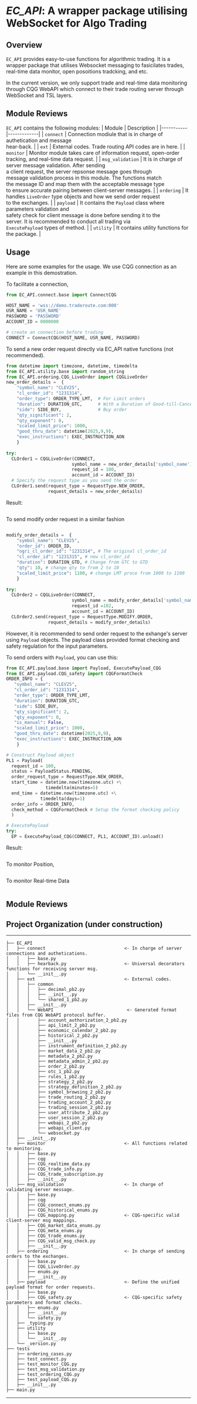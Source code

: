 # *EC_API*: A wrapper package utilising WebSocket for Algo Trading 


## Overview
`EC_API` provides easy-to-use functions for algorithmic trading. 
It is a wrapper package that utilises Websocket messaging to fasicilates 
trades, real-time data monitor, open posoitions tradcking, and etc.

In the current version, we only support trade and real-time data monitoring 
through CQG WebAPI which connect to their trade routing server through 
WebSocket and TSL layers. 

## Module Reviews
`EC_API` contains the following modules:
| Module | Description |
|-----------|-------------|
| `connect` | Connection modiule that is in charge of authetication and message<br> hear-back. |
| `ext` | External codes. Trade routing API codes are in here.  |
| `monitor` | Monitor module takes care of information request, open-order<br>tracking, and real-time data request. |
| `msg_validation` | It is in charge of server message validation. After sending<br>a client request, the server repsonse message goes through<br>message validation process in this module. The functions match<br>the message ID and map them with the acceptable message type<br>to ensure accurate pairing between client-server messages. |
| `ordering` | It handles `LiveOrder` type objects and how we send order request<br>to the exchanges. |
| `payload` | It contains the `Payload` class where parameters validation and<br>safety check for client message is done before sending it to the<br>server. It is recommended to conduct all trading via<br>`ExecutePayload` types of method. |
| `utility` | It contains utility functions for the package.  |


## Usage
Here are some examples for the usage. 
We use CQG connection as an example in this demostration.

To facilitate a connection, 
```python
from EC_API.connect.base import ConnectCQG

HOST_NAME = 'wss://demo.traderoute.com:000'
USR_NAME = 'USR_NAME'
PASSWORD = 'PASSWORD'
ACCOUNT_ID = 0000000

# create an connection before trading
CONNECT = ConnectCQG(HOST_NAME, USR_NAME, PASSWORD)
```

To send a new order request directly via EC_API native functions (not recommended).

```python
from datetime import timezone, datetime, timedelta
from EC_API.utility.base import random_string
from EC_API.ordering.CQG_LiveOrder import CQGLiveOrder
new_order_details =  { 
    "symbol_name": "CLEV25",
    "cl_order_id": "1231314",
    "order_type": ORDER_TYPE_LMT,  # For Limit orders
    "duration": DURATION_GTC,      # With a Duration of Good-till-Cancel
    "side": SIDE_BUY,              # Buy order
    "qty_significant": 2,
    "qty_exponent": 0, 
    "scaled_limit_price": 1000,
    "good_thru_date": datetime(2025,9,9),
    "exec_instructions": EXEC_INSTRUCTION_AON
    }
                      
try:
  CLOrder1 = CQGLiveOrder(CONNECT, 
                         symbol_name = new_order_details['symbol_name'], 
                         request_id = 100, 
                         account_id = ACCOUNT_ID)
  # Specify the request type as you send the order
  CLOrder1.send(request_type = RequestType.NEW_ORDER, 
                request_details = new_order_details)  
```
Result:
```plaintext

```

To send modify order request in a similar fashion
```python

modify_order_details =  { 
    "symbol_name": "CLEV25",
    "order_id": ORDER_ID, 
    "ogri_cl_order_id": "1231314", # The original cl_order_id
    "cl_order_id": "1231315", # new cl_order_id
    "duration": DURATION_GTD, # Change from GTC to GTD
    "qty": 10, # change qty to from 2 to 10
    "scaled_limit_price": 1100, # change LMT proce from 1000 to 1100
    }
                      
try:
  CLOrder2 = CQGLiveOrder(CONNECT, 
                         symbol_name = modify_order_details['symbol_name'], 
                         request_id =102, 
                         account_id = ACCOUNT_ID)
  CLOrder2.send(request_type = RequestType.MODIFY.ORDER, 
                request_details = modify_order_details)

```

However, it is recommended to send order request to the exhange's 
server using `Payload` objects. The payload class provided format
checking and safety regulation for the input parameters. 

To send orders with `Payload`, you can use this:

```python 
from EC_API.payload.base import Payload, ExecutePayload_CQG
from EC_API.payload.CQG_safety import CQGFormatCheck
ORDER_INFO = {
   "symbol_name": "CLEV25",
   "cl_order_id": "1231314",
   "order_type": ORDER_TYPE_LMT, 
   "duration": DURATION_GTC, 
   "side": SIDE_BUY,
   "qty_significant": 2,
   "qty_exponent": 0, 
   "is_manual": False,
   "scaled_limit_price": 1000,
   "good_thru_date": datetime(2025,9,9),
   "exec_instructions": EXEC_INSTRUCTION_AON
    }

# Construct Payload object
PL1 = Payload(
  request_id = 100,
  status = PayloadStatus.PENDING,
  order_request_type = RequestType.NEW_ORDER,
  start_time = datetime.now(timezone.utc) +\
               timedelta(minutes=5)
  end_time = datetime.now(timezone.utc) +\
             timedelta(days=1)
  order_info = ORDER_INFO,
  check_method = CQGFormatCheck # Setup the format checking policy
  )

# ExecutePayload 
try:
  EP = ExecutePayload_CQG(CONNECT, PL1, ACCOUNT_ID).unload()

```
Result:
```plaintext

```
To monitor Position,
```python
```

To monitor Real-time Data
```python
```
## Module Reviews


## Project Organization (under construction)
-----------------------
    ├── EC_API
    │   ├── connect                              <- In charge of server connections and authetications.
    │   │   ├── base.py
    │   │   ├── hearback.py                      <- Universal decorators functions for receiving server msg.
    │   │   └── __init__.py
    │   ├── ext                                  <- External codes.
    │   │   ├── common
    │   │   │   ├── decimal_pb2.py
    │   │   │   ├── __init__.py
    │   │   │   └── shared_1_pb2.py
    │   │   ├── __init__.py
    │   │   └── WebAPI                            <- Generated format files from CQG WebAPI protocol buffer.
    │   │       ├── account_authorization_2_pb2.py
    │   │       ├── api_limit_2_pb2.py
    │   │       ├── economic_calendar_2_pb2.py
    │   │       ├── historical_2_pb2.py
    │   │       ├── __init__.py
    │   │       ├── instrument_definition_2_pb2.py
    │   │       ├── market_data_2_pb2.py
    │   │       ├── metadata_2_pb2.py
    │   │       ├── metadata_admin_2_pb2.py
    │   │       ├── order_2_pb2.py
    │   │       ├── otc_1_pb2.py
    │   │       ├── rules_1_pb2.py
    │   │       ├── strategy_2_pb2.py
    │   │       ├── strategy_definition_2_pb2.py
    │   │       ├── symbol_browsing_2_pb2.py
    │   │       ├── trade_routing_2_pb2.py
    │   │       ├── trading_account_2_pb2.py
    │   │       ├── trading_session_2_pb2.py
    │   │       ├── user_attribute_2_pb2.py
    │   │       ├── user_session_2_pb2.py
    │   │       ├── webapi_2_pb2.py
    │   │       ├── webapi_client.py
    │   │       └── websocket.py
    │   ├── __init__.py
    │   ├── monitor                              <- All functions related to monitoring.
    │   │   ├── base.py
    │   │   ├── cqg
    │   │   ├── CQG_realtime_data.py
    │   │   ├── CQG_trade_info.py
    │   │   ├── CQG_trade_subscription.py
    │   │   ├── __init__.py
    │   ├── msg_validation                       <- In charge of validating server message.
    │   │   ├── base.py
    │   │   ├── cqg
    │   │   ├── CQG_connect_enums.py
    │   │   ├── CQG_historical_enums.py
    │   │   ├── CQG_mapping.py                   <- CQG-specific valid client-server msg mappings.
    │   │   ├── CQG_market_data_enums.py
    │   │   ├── CQG_meta_enums.py
    │   │   ├── CQG_trade_enums.py
    │   │   ├── CQG_valid_msg_check.py
    │   │   ├── __init__.py
    │   ├── ordering                             <- In charge of sending orders to the exchanges.
    │   │   ├── base.py
    │   │   ├── CQG_LiveOrder.py
    │   │   ├── enums.py
    │   │   ├── __init__.py
    │   ├── payload                              <- Define the unified payload format for order requests.
    │   │   ├── base.py
    │   │   ├── CQG_safety.py                    <- CQG-specific safety parameters and format checks.
    │   │   ├── enums.py
    │   │   ├── __init__.py
    │   │   └── safety.py
    │   ├── _typing.py
    │   ├── utility
    │   │   ├── base.py
    │   │   └── __init__.py
    │   └── _version.py
    ├── tests
    │   ├── ordering_cases.py
    │   ├── test_connect.py
    │   ├── test_monitor_CQG.py
    │   ├── test_msg_validation.py
    │   ├── test_ordering_CQG.py
    │   ├── test_payload_CQG.py
    │   ├── __init__.py
    ├── main.py
-----------------------